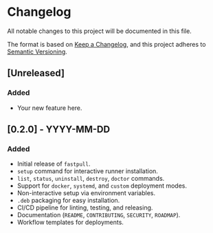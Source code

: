 # Changelog

All notable changes to this project will be documented in this file.

The format is based on [Keep a Changelog](https://keepachangelog.com/en/1.0.0/),
and this project adheres to [Semantic Versioning](https://semver.org/spec/v2.0.0.html).

## [Unreleased]

### Added
- Your new feature here.

## [0.2.0] - YYYY-MM-DD

### Added
- Initial release of `fastpull`.
- `setup` command for interactive runner installation.
- `list`, `status`, `uninstall`, `destroy`, `doctor` commands.
- Support for `docker`, `systemd`, and `custom` deployment modes.
- Non-interactive setup via environment variables.
- `.deb` packaging for easy installation.
- CI/CD pipeline for linting, testing, and releasing.
- Documentation (`README`, `CONTRIBUTING`, `SECURITY`, `ROADMAP`).
- Workflow templates for deployments.
